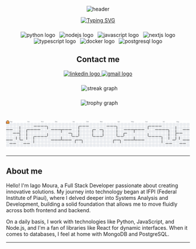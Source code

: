 <div align="center">

![header](https://capsule-render.vercel.app/api?type=waving&height=150&color=32C754FF&textBg=false)


[![Typing SVG](https://readme-typing-svg.herokuapp.com?font=Fira-Code&size=30&pause=1000&color=32C754&center=true&vCenter=true&width=435&lines=Hello!+I'm+Iago+Moura;I'm+Software+Developer)](https://git.io/typing-svg)

</div>

###

<div align="center">
  <img src="https://skillicons.dev/icons?i=py" height="60" alt="python logo"  />
  <img src="https://skillicons.dev/icons?i=nodejs" height="60" alt="nodejs logo"  />
  <img src="https://skillicons.dev/icons?i=js" height="60" alt="javascript logo"  />
  <img src="https://skillicons.dev/icons?i=nextjs" height="60" alt="nextjs logo"  />
  <img src="https://skillicons.dev/icons?i=ts" height="60" alt="typescript logo"  />
  <img src="https://skillicons.dev/icons?i=docker" height="60" alt="docker logo"  />
  <img src="https://skillicons.dev/icons?i=postgresql" height="60" alt="postgresql logo"  />
</div>

###

<h2 align="center">Contact me</h2>
<div align="center">
  <a href="https://www.linkedin.com/in/iagomoura-dev/">
    <img src="https://img.shields.io/static/v1?message=LinkedIn&logo=linkedin&label=&color=0077B5&logoColor=white&labelColor=&style=for-the-badge" height="25" alt="linkedin logo" />
  </a>
  <a href="mailto:iagomsdev@gmail.com">
    <img src="https://img.shields.io/static/v1?message=Gmail&logo=gmail&label=&color=D14836&logoColor=white&labelColor=&style=for-the-badge" height="25" alt="gmail logo" />
  </a>
</div>

###
<div align="center">
  <img src="https://streak-stats.demolab.com?user=iagoxz&locale=en&mode=daily&theme=dracula&hide_border=false&border_radius=5&order=3" height="150" alt="streak graph"  />
</div>

###
<div align="center">
  <img src="https://github-profile-trophy.vercel.app?username=iagoxz&theme=dracula&column=-1&row=1&margin-w=8&margin-h=8&no-bg=false&no-frame=false&order=4&title=-Stars,-Followers,-Issues,-PullRequest,-Reviews"alt="trophy graph"  />
</div>

###

<picture>
  <source media="(prefers-color-scheme: dark)" srcset="https://raw.githubusercontent.com/iagoxz/iagoxz/output/pacman-contribution-graph-dark.svg">
  <source media="(prefers-color-scheme: light)" srcset="https://raw.githubusercontent.com/iagoxz/iagoxz/output/pacman-contribution-graph.svg">
  <img alt="pacman contribution graph" src="https://raw.githubusercontent.com/iagoxz/iagoxz/output/pacman-contribution-graph.svg">
</picture>

---

## About me

Hello! I'm Iago Moura, a Full Stack Developer passionate about creating innovative solutions. My journey into technology began at IFPI (Federal Institute of Piauí), where I delved deeper into Systems Analysis and Development, building a solid foundation that allows me to move fluidly across both frontend and backend.

On a daily basis, I work with technologies like Python, JavaScript, and Node.js, and I'm a fan of libraries like React for dynamic interfaces. When it comes to databases, I feel at home with MongoDB and PostgreSQL.

---
